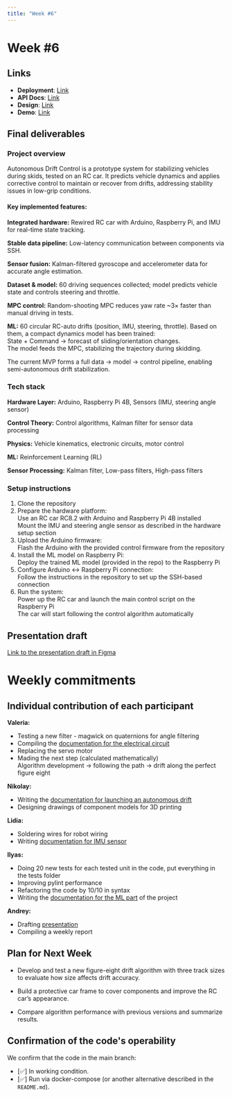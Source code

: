 ```yaml
---
title: "Week #6"
---
```


# **Week #6**

## Links

- **Deployment**: [Link](https://github.com/IU-Capstone-Project-2025/Autonomous-drift-control/blob/main/Documentation/Code_Launch_Documentation.pdf)
- **API Docs**: [Link](https://github.com/IU-Capstone-Project-2025/Autonomous-drift-control/tree/main/Documentation)
- **Design**: [Link](https://github.com/IU-Capstone-Project-2025/Autonomous-drift-control/blob/main/Robot/IMG20250715211223.jpg)
- **Demo**: [Link](https://github.com/IU-Capstone-Project-2025/Autonomous-drift-control/blob/main/Robot/IMG_0210.MOV)

## Final deliverables

### Project overview

Autonomous Drift Control is a prototype system for stabilizing vehicles during skids, tested on an RC car. It predicts vehicle dynamics and applies corrective control to maintain or recover from drifts, addressing stability issues in low-grip conditions.

#### Key implemented features:

**Integrated hardware:** Rewired RC car with Arduino, Raspberry Pi, and IMU for real-time state tracking.

**Stable data pipeline:** Low-latency communication between components via SSH.

**Sensor fusion:** Kalman-filtered gyroscope and accelerometer data for accurate angle estimation.

**Dataset & model:** 60 driving sequences collected; model predicts vehicle state and controls steering and throttle.

**MPC control:** Random-shooting MPC reduces yaw rate ~3× faster than manual driving in tests.

**ML:** 60 circular RC-auto drifts (position, IMU, steering, throttle). Based on them, a compact dynamics model has been trained:  
State + Command → forecast of sliding/orientation changes.  
The model feeds the MPC, stabilizing the trajectory during skidding.

The current MVP forms a full data → model → control pipeline, enabling semi-autonomous drift stabilization.

### Tech stack

**Hardware Layer:** Arduino, Raspberry Pi 4B, Sensors (IMU, steering angle sensor)

**Control Theory:** Control algorithms, Kalman filter for sensor data processing

**Physics:** Vehicle kinematics, electronic circuits, motor control

**ML:** Reinforcement Learning (RL)

**Sensor Processing:** Kalman filter, Low-pass filters, High-pass filters

### Setup instructions

1. Clone the repository
2. Prepare the hardware platform:  
Use an RC car RC8.2 with Arduino and Raspberry Pi 4B installed  
Mount the IMU and steering angle sensor as described in the hardware setup section
3. Upload the Arduino firmware:  
Flash the Arduino with the provided control firmware from the repository  
4. Install the ML model on Raspberry Pi:  
Deploy the trained ML model (provided in the repo) to the Raspberry Pi
5. Configure Arduino ↔ Raspberry Pi connection:  
Follow the instructions in the repository to set up the SSH-based connection
6. Run the system:  
Power up the RC car and launch the main control script on the Raspberry Pi  
The car will start following the control algorithm automatically



## Presentation draft

[Link to the presentation draft in Figma](https://www.figma.com/slides/A1NC4U1LhfgDjTTa2d7Qxs/Untitled?node-id=2-27&t=xejCLA1syrstmVhg-1)

# Weekly commitments

## Individual contribution of each participant

**Valeria:**
- Testing a new filter - magwick on quaternions for angle filtering
- Сompiling the [documentation for the electrical circuit](https://github.com/IU-Capstone-Project-2025/Autonomous-drift-control/blob/main/Documentation/Wires_connection.pdf)
- Replacing the servo motor 
- Mading the next step (calculated mathematically)  
Algorithm development → following the path → drift along the perfect figure eight

**Nikolay:**
- Writing the [documentation for launching an autonomous drift](https://github.com/IU-Capstone-Project-2025/Autonomous-drift-control/blob/main/Documentation/Code_Launch_Documentation.pdf)
- Designing drawings of component models for 3D printing

**Lidia:**
- Soldering wires for robot wiring
- Writing [documentation for IMU sensor](https://github.com/IU-Capstone-Project-2025/Autonomous-drift-control/blob/main/Documentation/doc_imu.pdf)

**Ilyas:**
- Doing 20 new tests for each tested unit in the code, put everything in the tests folder
- Improving pylint performance
- Refactoring the code by 10/10 in syntax 
- Writing the [documentation for the ML part](https://github.com/IU-Capstone-Project-2025/Autonomous-drift-control/blob/main/ML/old_staff/mvp.ipynb) of the project

**Andrey:**
- Drafting [presentation](https://www.figma.com/slides/A1NC4U1LhfgDjTTa2d7Qxs/Untitled?node-id=2-27&t=xejCLA1syrstmVhg-1) 
- Сompiling a weekly report

## Plan for Next Week

- Develop and test a new figure-eight drift algorithm with three track sizes to evaluate how size affects drift accuracy.

- Build a protective car frame to cover components and improve the RC car’s appearance.

- Compare algorithm performance with previous versions and summarize results.

## Confirmation of the code's operability

We confirm that the code in the main branch:
- [✅] In working condition.
- [✅] Run via docker-compose (or another alternative described in the `README.md`).
